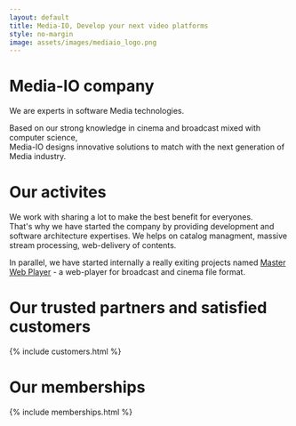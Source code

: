 ```yaml
---
layout: default
title: Media-IO, Develop your next video platforms
style: no-margin
image: assets/images/mediaio_logo.png
---
```


<div class="section">
  <div class="filler"></div>
  <h1>Media-IO company</h1>
  <p>
    We are experts in software Media technologies.
  </p>
  <div>
    Based on our strong knowledge in cinema and broadcast mixed with computer science,
  </div>
  <div>
    Media-IO designs innovative solutions to match with the next generation of Media industry.
  </div>
  <div class="filler"></div>
</div>

<div class="section">
	<h1>Our activites</h1>
  <div>
    We work with sharing a lot to make the best benefit for everyones.
  </div>
  <div>
    That's why we have started the company by providing development and software architecture expertises. We helps on catalog managment, massive stream processing, web-delivery of contents.
  </div>
  <p>
    In parallel, we have started internally a really exiting projects named <a href="/master-web-player">Master Web Player</a> - a web-player for broadcast and cinema file format.
  </p>
</div>

<div class="section">
  <h1>Our trusted partners and satisfied customers</h1>
  {% include customers.html %}
</div>

<div class="section">
	<h1>Our memberships</h1>
	{% include memberships.html %}
</div>
